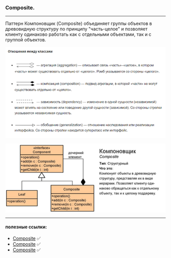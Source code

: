### Composite.

---

Паттерн Компоновщик (Composite) объединяет группы объектов в древовидную структуру по принципу "часть-целое" и позволяет клиенту одинаково работать как с отдельными объектами, так и с группой объектов.

![Patterns](https://github.com/georgedem975/georgedem975/blob/master/assets/relationships%20between%20classes.png)

![Composite](https://github.com/georgedem975/georgedem975/blob/master/assets/composite.jpg)

---

#### полезные ссылки:
+ [Composite](https://habr.com/ru/post/85166/) ✅
+ [Composite](https://ru.wikipedia.org/wiki/Компоновщик_(шаблон_проектирования)) ✅
+ [Composite](https://metanit.com/sharp/patterns/4.4.php) ✅